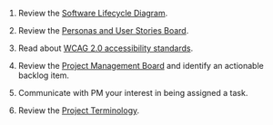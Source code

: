 1. Review the [Software Lifecycle Diagram](https://drive.google.com/file/d/1emxhYv9N6KuCVrG-gnqkqHdGnjhm_Qvb/view?usp=sharing).

2. Review the [Personas and User Stories Board](https://github.com/hackforla/website/projects/6).

3. Read about [WCAG 2.0 accessibility standards](https://medium.com/pulsar/which-accessibility-testing-tool-should-you-use-e5990e6ef0a).

4. Review the [Project Management Board](https://github.com/hackforla/website/projects/7) and identify an actionable backlog item.

5. Communicate with PM your interest in being assigned a task.

6. Review the [Project Terminology](https://github.com/hackforla/website/wiki/Project-Terminology).
